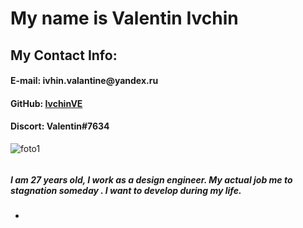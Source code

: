 # **My name is Valentin Ivchin**

## **My Contact Info:**
#### __E-mail: ivhin.valantine@yandex.ru__
#### __GitHub: [IvchinVE](https://github.com/ivchinVE)__
#### __Discort: Valentin#7634__
![foto1](foto1.jpg)
###### 

##### I am 27 years old, I work as a design engineer. My actual job  me to stagnation someday . I want to develop during my life. 

 *
